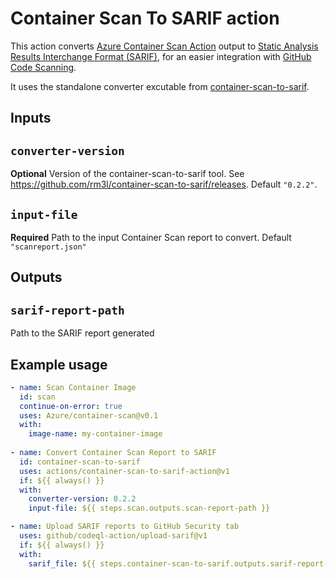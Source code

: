 # Container Scan To SARIF action

This action converts [Azure Container Scan Action](https://github.com/Azure/container-scan#action-output) output to [Static Analysis Results Interchange Format (SARIF)](https://sarifweb.azurewebsites.net/), for an easier integration with [GitHub Code Scanning](https://docs.github.com/en/code-security/code-scanning/automatically-scanning-your-code-for-vulnerabilities-and-errors/about-code-scanning).

It uses the standalone converter excutable from [container-scan-to-sarif](https://github.com/rm3l/container-scan-to-sarif).

## Inputs

## `converter-version`

**Optional** Version of the container-scan-to-sarif tool. See https://github.com/rm3l/container-scan-to-sarif/releases. Default `"0.2.2"`.

## `input-file`

**Required** Path to the input Container Scan report to convert. Default `"scanreport.json"`

## Outputs

## `sarif-report-path`

Path to the SARIF report generated

## Example usage

```yaml
- name: Scan Container Image
  id: scan
  continue-on-error: true
  uses: Azure/container-scan@v0.1
  with:
    image-name: my-container-image
    
- name: Convert Container Scan Report to SARIF
  id: container-scan-to-sarif
  uses: actions/container-scan-to-sarif-action@v1
  if: ${{ always() }}
  with:
    converter-version: 0.2.2
    input-file: ${{ steps.scan.outputs.scan-report-path }}

- name: Upload SARIF reports to GitHub Security tab
  uses: github/codeql-action/upload-sarif@v1
  if: ${{ always() }}
  with:
    sarif_file: ${{ steps.container-scan-to-sarif.outputs.sarif-report-path }}
```
